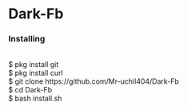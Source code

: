# Dark-Fb

<h3>Installing</h3><br>
$ pkg install git<br>
$ pkg install curl<br>
$ git clone https://github.com/Mr-uchil404/Dark-Fb<br>
$ cd Dark-Fb<br>
$ bash install.sh<br><br>

 
